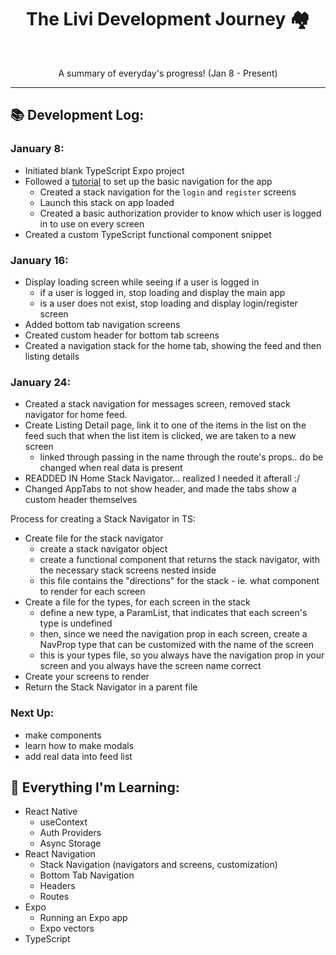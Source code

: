 <h1 align="center"> The Livi Development Journey 🏘 </h1><br>
<p align="center"> A summary of everyday's progress! (Jan 8 - Present) </p>
<hr>

## :books: Development Log:

### January 8:

- Initiated blank TypeScript Expo project
- Followed a [tutorial](https://www.youtube.com/watch?v=Hln37dE19bs&ab_channel=BenAwad) to set up the basic navigation for the app
  - Created a stack navigation for the `login` and `register` screens
  - Launch this stack on app loaded
  - Created a basic authorization provider to know which user is logged in to use on every screen
- Created a custom TypeScript functional component snippet

### January 16:

- Display loading screen while seeing if a user is logged in
  - if a user is logged in, stop loading and display the main app
  - is a user does not exist, stop loading and display login/register screen
- Added bottom tab navigation screens
- Created custom header for bottom tab screens
- Created a navigation stack for the home tab, showing the feed and then listing details

### January 24:

- Created a stack navigation for messages screen, removed stack navigator for home feed.
- Create Listing Detail page, link it to one of the items in the list on the feed such that when the list item is clicked, we are taken to a new screen
  - linked through passing in the name through the route's props.. do be changed when real data is present
- READDED IN Home Stack Navigator... realized I needed it afterall :/
- Changed AppTabs to not show header, and made the tabs show a custom header themselves

Process for creating a Stack Navigator in TS:
  - Create file for the stack navigator
    - create a stack navigator object
    - create a functional component that returns the stack navigator, with the necessary stack screens nested inside
    - this file contains the "directions" for the stack - ie. what component to render for each screen
  - Create a file for the types, for each screen in the stack
    - define a new type, a ParamList, that indicates that each screen's type is undefined
    - then, since we need the navigation prop in each screen, create a NavProp type that can be customized with the name of the screen
    - this is your types file, so you always have the navigation prop in your screen and you always have the screen name correct
  - Create your screens to render
  - Return the Stack Navigator in a parent file

### Next Up:

- make components
- learn how to make modals
- add real data into feed list

## 🧠 Everything I'm Learning:

- React Native
  - useContext
  - Auth Providers
  - Async Storage
- React Navigation
  - Stack Navigation (navigators and screens, customization)
  - Bottom Tab Navigation
  - Headers
  - Routes
- Expo
  - Running an Expo app
  - Expo vectors
- TypeScript
